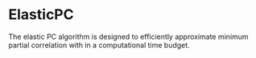 # ElasticPC
The elastic PC algorithm is designed to efficiently approximate minimum partial correlation with in a computational time budget.
